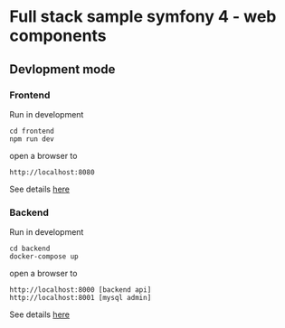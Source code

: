 # Full stack sample symfony 4 - web components

## Devlopment mode

### Frontend
Run in development

```
cd frontend
npm run dev
```

open a browser to
```
http://localhost:8080
```

See details [here](frontend/README.md)

### Backend
Run in development
```
cd backend
docker-compose up
```
open a browser to
```
http://localhost:8000 [backend api]
http://localhost:8001 [mysql admin]

```
See details [here](backend/README.md)
